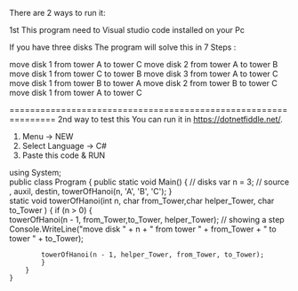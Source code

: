 There are 2 ways to run it:

1st This program need to Visual studio code installed on your Pc

If you have three disks
The program will solve this in 7 Steps :
 
move disk 1 from tower A to tower C
move disk 2 from tower A to tower B
move disk 1 from tower C to tower B
move disk 3 from tower A to tower C
move disk 1 from tower B to tower A
move disk 2 from tower B to tower C
move disk 1 from tower A to tower C

===============================================================
2nd way to test this 
You can run it in https://dotnetfiddle.net/. 
1. Menu -> NEW 
2. Select Language -> C# 
3. Paste this code & RUN

using System;					
public class Program
{
	public static void Main()
	{
		     // disks
           var n = 3;
           // source ,  auxil, destin, 
           towerOfHanoi(n, 'A', 'B', 'C');
	}	
	   static void towerOfHanoi(int n, char from_Tower,char helper_Tower, char to_Tower )
        {
            if (n > 0)
            {            
            towerOfHanoi(n - 1, from_Tower,to_Tower, helper_Tower);
            // showing a step
            Console.WriteLine("move disk " + n + " from tower " + from_Tower + " to tower " + to_Tower);

            towerOfHanoi(n - 1, helper_Tower, from_Tower, to_Tower);
            }            
        }    
	}
